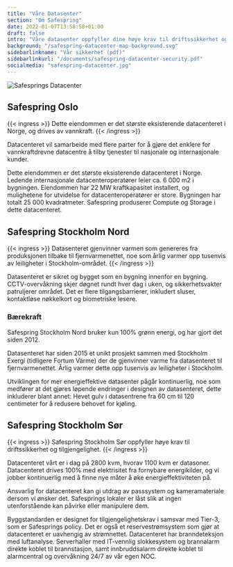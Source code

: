 ```yaml
---
title: "Våre Datasenter"
section: "Om Safespring"
date: 2022-01-07T13:58:58+01:00
draft: false
intro: "Våre datasenter oppfyller dine høye krav til driftssikkerhet og tilgjengelighet. Du får også en klimasmart løsning, siden våre datasenter drives 100% med elektrisitet fra fornybare energikilder."
background: "/safespring-datacenter-map-background.svg"
sidebarlinkname: "Vår sikkerhet (pdf)"
sidebarlinkurl: "/documents/safespring-datacenter-security.pdf"
socialmedia: "safespring-datacenter.jpg"
---
```


![Safesprings Datacenter](/img/graphics/safespring-datacenter-map-container.svg)


## Safespring Oslo

{{< ingress >}}
Dette eiendommen er det største eksisterende datacenteret i Norge, og drives av vannkraft.
{{< /ingress >}}

Datacenteret vil samarbeide med flere parter for å gjøre det enklere for vannkraftdrevne datacentre å tilby tjenester til nasjonale og internasjonale kunder.

Dette eiendommen er det største eksisterende datacenteret i Norge. Ledende internasjonale datacenteroperatører leier ca. 6 000 m2 i bygningen. Eiendommen har 22 MW kraftkapasitet installert, og mulighetene for utvidelse for datacenteroperatører er store. Bygningen har totalt 25 000 kvadratmeter. Safespring produserer Compute og Storage i dette datacenteret.

## Safespring Stockholm Nord

{{< ingress >}}
Datasenteret gjenvinner varmen som genereres fra produksjonen tilbake til fjernvarmenettet, noe som årlig varmer opp tusenvis av leiligheter i Stockholm-området.
{{< /ingress >}}

Datasenteret er sikret og bygget som en bygning innenfor en bygning. CCTV-overvåkning skjer døgnet rundt hver dag i uken, og sikkerhetsvakter patruljerer området. Det er flere tilgangsbarrierer, inkludert sluser, kontaktløse nøkkelkort og biometriske lesere.

### Bærekraft

Safespring Stockholm Nord bruker kun 100% grønn energi, og har gjort det siden 2012.

Datasenteret har siden 2015 et unikt prosjekt sammen med Stockholm Exergi (tidligere Fortum Värme) der de gjenvinner varme fra datasenteret til fjernvarmenettet. Årlig varmer dette opp tusenvis av leiligheter i Stockholm.

Utviklingen for mer energieffektive datasenter pågår kontinuerlig, noe som medfører at det gjøres løpende endringer i designen av datasenteret, dette inkluderer blant annet: Hevet gulv i datasentrene fra 60 cm til 120 centimeter for å redusere behovet for kjøling.

## Safespring Stockholm Sør

{{< ingress >}}
Safespring Stockholm Sør oppfyller høye krav til driftssikkerhet og tilgjengelighet.
{{< /ingress >}}

Datacenteret vårt er i dag på 2800 kvm, hvorav 1100 kvm er datasoner. Datacenteret drives 100% med elektrisitet fra fornybare energikilder, og vi jobber kontinuerlig med å finne nye måter å øke energieffektiviteten på.

Ansvarlig for datacenteret kan gi utdrag av passsystem og kameramateriale dersom vi ønsker det. Safesprings lokaler er låst slik at ingen utenforstående kan påvirke eller manipulere dem.

Byggstandarden er designet for tilgjengelighetskrav i samsvar med Tier-3, som er Safesprings policy. Det er også et reservestrømsystem som gjør at datacenteret er uavhengig av strømnettet. Datacenteret har branndeteksjon med luftanalyse. Serverhaller med IT-vennlig slokkesystem og brannalarm direkte koblet til brannstasjon, samt innbruddsalarm direkte koblet til alarmcentral og overvåkning 24/7 av vår egen NOC.